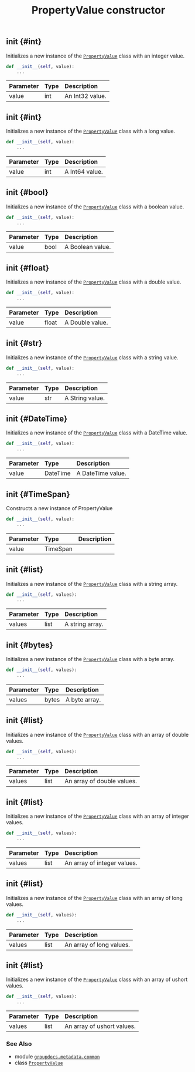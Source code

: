 ﻿---
title: PropertyValue constructor
second_title: GroupDocs.Metadata for Python via .NET API References
description: 
type: docs
url: /python-net/groupdocs.metadata.common/propertyvalue/__init__/
is_root: false
weight: 10
---

## __init__ {#int}

Initializes a new instance of the [`PropertyValue`](/metadata/python-net/groupdocs.metadata.common/propertyvalue) class with an integer value.



```python
def __init__(self, value):
    ...
```


| Parameter | Type | Description |
| :- | :- | :- |
| value | int | An Int32 value. |


## __init__ {#int}

Initializes a new instance of the [`PropertyValue`](/metadata/python-net/groupdocs.metadata.common/propertyvalue) class with a long value.



```python
def __init__(self, value):
    ...
```


| Parameter | Type | Description |
| :- | :- | :- |
| value | int | A Int64 value. |


## __init__ {#bool}

Initializes a new instance of the [`PropertyValue`](/metadata/python-net/groupdocs.metadata.common/propertyvalue) class with a boolean value.



```python
def __init__(self, value):
    ...
```


| Parameter | Type | Description |
| :- | :- | :- |
| value | bool | A Boolean value. |


## __init__ {#float}

Initializes a new instance of the [`PropertyValue`](/metadata/python-net/groupdocs.metadata.common/propertyvalue) class with a double value.



```python
def __init__(self, value):
    ...
```


| Parameter | Type | Description |
| :- | :- | :- |
| value | float | A Double value. |


## __init__ {#str}

Initializes a new instance of the [`PropertyValue`](/metadata/python-net/groupdocs.metadata.common/propertyvalue) class with a string value.



```python
def __init__(self, value):
    ...
```


| Parameter | Type | Description |
| :- | :- | :- |
| value | str | A String value. |


## __init__ {#DateTime}

Initializes a new instance of the [`PropertyValue`](/metadata/python-net/groupdocs.metadata.common/propertyvalue) class with a DateTime value.



```python
def __init__(self, value):
    ...
```


| Parameter | Type | Description |
| :- | :- | :- |
| value | DateTime | A DateTime value. |


## __init__ {#TimeSpan}

Constructs a new instance of PropertyValue



```python
def __init__(self, value):
    ...
```


| Parameter | Type | Description |
| :- | :- | :- |
| value | TimeSpan |  |


## __init__ {#list}

Initializes a new instance of the [`PropertyValue`](/metadata/python-net/groupdocs.metadata.common/propertyvalue) class with a string array.



```python
def __init__(self, values):
    ...
```


| Parameter | Type | Description |
| :- | :- | :- |
| values | list | A string array. |


## __init__ {#bytes}

Initializes a new instance of the [`PropertyValue`](/metadata/python-net/groupdocs.metadata.common/propertyvalue) class with a byte array.



```python
def __init__(self, values):
    ...
```


| Parameter | Type | Description |
| :- | :- | :- |
| values | bytes | A byte array. |


## __init__ {#list}

Initializes a new instance of the [`PropertyValue`](/metadata/python-net/groupdocs.metadata.common/propertyvalue) class with an array of double values.



```python
def __init__(self, values):
    ...
```


| Parameter | Type | Description |
| :- | :- | :- |
| values | list | An array of double values. |


## __init__ {#list}

Initializes a new instance of the [`PropertyValue`](/metadata/python-net/groupdocs.metadata.common/propertyvalue) class with an array of integer values.



```python
def __init__(self, values):
    ...
```


| Parameter | Type | Description |
| :- | :- | :- |
| values | list | An array of integer values. |


## __init__ {#list}

Initializes a new instance of the [`PropertyValue`](/metadata/python-net/groupdocs.metadata.common/propertyvalue) class with an array of long values.



```python
def __init__(self, values):
    ...
```


| Parameter | Type | Description |
| :- | :- | :- |
| values | list | An array of long values. |


## __init__ {#list}

Initializes a new instance of the [`PropertyValue`](/metadata/python-net/groupdocs.metadata.common/propertyvalue) class with an array of ushort values.



```python
def __init__(self, values):
    ...
```


| Parameter | Type | Description |
| :- | :- | :- |
| values | list | An array of ushort values. |



### See Also
* module [`groupdocs.metadata.common`](../../)
* class [`PropertyValue`](/metadata/python-net/groupdocs.metadata.common/propertyvalue)
